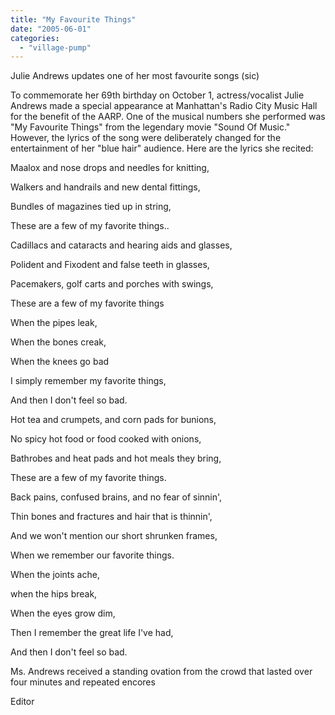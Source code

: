 ```yaml
---
title: "My Favourite Things"
date: "2005-06-01"
categories: 
  - "village-pump"
---
```


Julie Andrews updates one of her most favourite songs (sic)

To commemorate her 69th birthday on October 1, actress/vocalist Julie Andrews made a special appearance at Manhattan's Radio City Music Hall for the benefit of the AARP. One of the musical numbers she performed was "My Favourite Things" from the legendary movie "Sound Of Music." However, the lyrics of the song were deliberately changed for the entertainment of her "blue hair" audience. Here are the lyrics she recited:

Maalox and nose drops and needles for knitting,

Walkers and handrails and new dental fittings,

Bundles of magazines tied up in string,

These are a few of my favorite things..

Cadillacs and cataracts and hearing aids and glasses,

Polident and Fixodent and false teeth in glasses,

Pacemakers, golf carts and porches with swings,

These are a few of my favorite things

When the pipes leak,

When the bones creak,

When the knees go bad

I simply remember my favorite things,

And then I don't feel so bad.

Hot tea and crumpets, and corn pads for bunions,

No spicy hot food or food cooked with onions,

Bathrobes and heat pads and hot meals they bring,

These are a few of my favorite things.

Back pains, confused brains, and no fear of sinnin',

Thin bones and fractures and hair that is thinnin',

And we won't mention our short shrunken frames,

When we remember our favorite things.

When the joints ache,

when the hips break,

When the eyes grow dim,

Then I remember the great life I've had,

And then I don't feel so bad.

Ms. Andrews received a standing ovation from the crowd that lasted over four minutes and repeated encores

Editor

